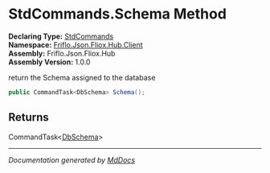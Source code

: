 ﻿<!--  
  <auto-generated>   
    The contents of this file were generated by a tool.  
    Changes to this file may be list if the file is regenerated  
  </auto-generated>   
-->

# StdCommands.Schema Method

**Declaring Type:** [StdCommands](../index.md)  
**Namespace:** [Friflo.Json.Fliox.Hub.Client](../../index.md)  
**Assembly:** Friflo.Json.Fliox.Hub  
**Assembly Version:** 1.0.0

return the Schema assigned to the database

```csharp
public CommandTask<DbSchema> Schema();
```

## Returns

CommandTask\<[DbSchema](../../../DB/Cluster/DbSchema/index.md)\>

___

*Documentation generated by [MdDocs](https://github.com/ap0llo/mddocs)*

